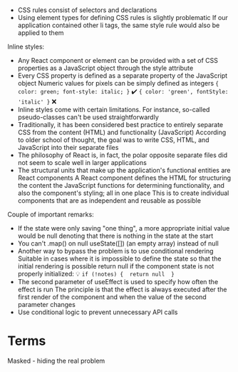 #
- CSS rules consist of selectors and declarations
- Using element types for defining CSS rules is slightly problematic
  If our application contained other li tags, the same style rule would also be applied to them

Inline styles:
- Any React component or element can be provided with a set of CSS properties as a JavaScript object through the style attribute
- Every CSS property is defined as a separate property of the JavaScript object
  Numeric values for pixels can be simply defined as integers
  `{ color: green; font-style: italic; }` ✔️
  `{ color: 'green', fontStyle: 'italic' }` ❌
- Inline styles come with certain limitations. For instance, so-called pseudo-classes can't be used straightforwardly
- Traditionally, it has been considered best practice to entirely separate CSS from the content (HTML) and functionality (JavaScript)
  According to older school of thought, the goal was to write CSS, HTML, and JavaScript into their separate files
- The philosophy of React is, in fact, the polar opposite separate files did not seem to scale well in larger applications
- The structural units that make up the application's functional entities are React components
  A React component defines the HTML for structuring the content
  the JavaScript functions for determining functionality, and also the component's styling; all in one place
  This is to create individual components that are as independent and reusable as possible


Couple of important remarks:
- If the state were only saving "one thing",
  a more appropriate initial value would be null denoting that there is nothing in the state at the start
- You can't .map() on null
  useState([]) (an empty array) instead of null
- Another way to bypass the problem is to use conditional rendering
  Suitable in cases where it is impossible to define the state so that the initial rendering is possible
  return null if the component state is not properly initialized: 💡
  `if (!notes) { 
    return null 
  }`
- The second parameter of useEffect is used to specify how often the effect is run
  The principle is that the effect is always executed after the first render of the component
  and when the value of the second parameter changes
- Use conditional logic to prevent unnecessary API calls


# Terms
Masked - hiding the real problem

